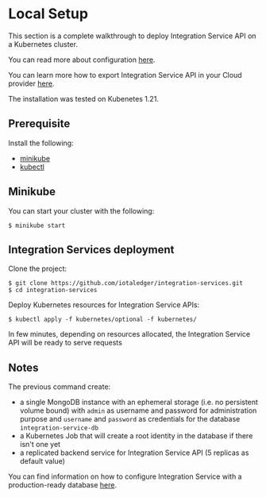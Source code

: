# Local Setup

This section is a complete walkthrough to deploy Integration Service API on a Kubernetes cluster. 

You can read more about configuration [here](configuration.md).

You can learn more how to export Integration Service API in your Cloud provider [here](expose_apis#loadbalancer-service).

The installation was tested on Kubenetes 1.21.

## Prerequisite

Install the following:

* [minikube](https://minikube.sigs.k8s.io/docs/start/)
* [kubectl](https://kubernetes.io/docs/tasks/tools/#kubectl)

## Minikube

You can start your cluster with the following:

```
$ minikube start
```

## Integration Services deployment

Clone the project:

```
$ git clone https://github.com/iotaledger/integration-services.git
$ cd integration-services
```

Deploy Kubernetes resources for Integration Service APIs:

```
$ kubectl apply -f kubernetes/optional -f kubernetes/
```

In few minutes, depending on resources allocated, the Integration Service API
will be ready to serve requests 

## Notes

The previous command create:
- a single MongoDB instance with an ephemeral storage (i.e. no persistent volume bound) with `admin` as 
username and password for administration purpose and `username` and `password` as credentials for the database `integration-service-db`
- a Kubernetes Job that will create a root identity in the database if there isn't one yet
- a replicated backend service for Integration Service API (5 replicas as default value)

You can find information on how to configure Integration Service with a production-ready database [here](configuration.md).
